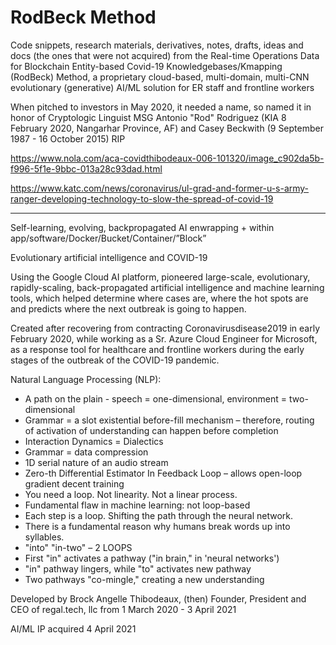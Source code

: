 # RodBeck Method

Code snippets, research materials, derivatives, notes, drafts, ideas and docs (the ones that were not acquired) from the Real-time Operations Data for Blockchain Entity-based Covid-19 Knowledgebases/Kmapping (RodBeck) Method, a proprietary cloud-based, multi-domain, multi-CNN evolutionary (generative) AI/ML solution for ER staff and frontline workers

When pitched to investors in May 2020, it needed a name, so named it in honor of Cryptologic Linguist MSG Antonio "Rod" Rodriguez (KIA 8 February 2020, Nangarhar Province, AF) and Casey Beckwith (9 September 1987 - 16 October 2015) RIP

https://www.nola.com/aca-covidthibodeaux-006-101320/image_c902da5b-f996-5f1e-9bbc-013a28c93dad.html

https://www.katc.com/news/coronavirus/ul-grad-and-former-u-s-army-ranger-developing-technology-to-slow-the-spread-of-covid-19

_____________________________________

Self-learning, evolving, backpropagated AI enwrapping + within app/software/Docker/Bucket/Container/”Block”

Evolutionary artificial intelligence and COVID-19

Using the Google Cloud AI platform, pioneered large-scale, evolutionary, rapidly-scaling, back-propagated artificial intelligence and machine learning tools, which helped determine where cases are, where the hot spots are and predicts where the next outbreak is going to happen.

Created after recovering from contracting Coronavirusdisease2019 in early February 2020, while working as a Sr. Azure Cloud Engineer for Microsoft, as a response tool for healthcare and frontline workers during the early stages of the outbreak of the COVID-19 pandemic.


Natural Language Processing (NLP):
- A path on the plain - speech = one-dimensional, environment = two-dimensional
- Grammar = a slot existential before-fill mechanism – therefore, routing of activation of understanding can happen before completion
- Interaction Dynamics = Dialectics
- Grammar = data compression
- 1D serial nature of an audio stream
- Zero-th Differential Estimator In Feedback Loop – allows open-loop gradient decent training
- You need a loop. Not linearity. Not a linear process.
- Fundamental flaw in machine learning: not loop-based
- Each step is a loop. Shifting the path through the neural network.
- There is a fundamental reason why humans break words up into syllables.
- "into" "in-two" – 2 LOOPS
- First "in" activates a pathway ("in brain," in 'neural networks')
- "in" pathway lingers, while "to" activates new pathway
- Two pathways "co-mingle," creating a new understanding


Developed by Brock Angelle Thibodeaux, (then) Founder, President and CEO of regal.tech, llc from 1 March 2020 - 3 April 2021

AI/ML IP acquired 4 April 2021
